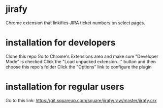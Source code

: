 jirafy
======

Chrome extension that linkifies JIRA ticket numbers on select pages.

installation for developers
=====

Clone this repo
Go to Chrome's Extensions area and make sure "Developer Mode" is checked
Click the "Load unpacked extension..." button and then choose this repo's folder
Click the "Options" link to configure the plugin

installation for regular users
=====

Go to this link: https://git.squareup.com/square/jirafy/raw/master/jirafy.crx
